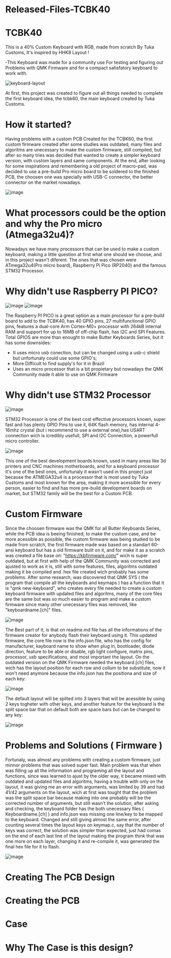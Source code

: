 # Released-Files-TCBK40

# TCBK40
This is a 40% Custom Keyboard with RGB, made from scratch By Tuka Customs, It's inspired by HHK8 Layout !

-This Keyboard was made for a community use For testing and figuring out Problems with QMK Firmware and for a compact satisfatory keyboard to work with.

![keyboard-layout](https://user-images.githubusercontent.com/115516996/214220018-d1240622-77c8-433f-96e1-704550308988.png)

At first, this project was created to figure out all things needed to complete the first keyboard idea, the tcbk60, the main keyboard created by Tuka Customs.

# How it started?

  Having problems with a custom PCB Created for the TCBK60, the first custom firmware created after some studies was outdated, many files and algoritms are unecessary to make the custom firmware, still compiled, but after so many tries was decided that wanted to create a simpler keyboard version, with custom layers and same components.
  At the end, after looking for some inspirations and remembering a old project of macro-pad, was decided to use a pre-build Pro micro board to be soldered to the finished PCB, the choosen one was specially with USB-C connector, the better connector on the market nowadays.
  
  ![image](https://user-images.githubusercontent.com/115516996/214223540-ccb4da91-337c-464e-a0c2-f939b0339db3.png)

# What processors could be the option and why the Pro micro (Atmega32u4)?

  Nowadays we have many processors that can be used to make a custom keyboard, making a little question at first what one should we choose, and in this project wasn't diferent.
  The ones that was chosen were ATmega32u4(Pro micro board), Raspberry Pi Pico (RP2040) and the famous STM32 Processor.
 
# Why didn't use Raspberry PI PICO?

![image](https://user-images.githubusercontent.com/115516996/214224287-f3fde7cd-7b2c-4d5f-add3-9545506abc65.png)
![image](https://user-images.githubusercontent.com/115516996/214224469-b21da7f4-d63d-49b5-b753-f6fb16c284ff.png)

  The Raspberry PI PICO is a great option as a main processor for a pre-build board to add to the TCBK40, has 40 GPIO pins, 27 multifunctional GPIO pins, features a dual-core Arm Cortex-M0+ processor with 264kB internal RAM and support for up to 16MB of off-chip flash, has I2C and SPI Features.
  Total GPIOS are more than enought to make Butter Keyboards Series, but it has some downsides:
  - It uses micro usb conection, but can be changed using a usb-c shield but unfortunaly could use some GPIO's;
  - More Difficult to find supply's for it in Brazil
  - Uses an micro processor that is a bit propietary but nowadays the QMK Community made it able to use on QMK Firmware
  
# Why didn't use STM32 Processor

![image](https://user-images.githubusercontent.com/115516996/214225472-ef0a55bd-cbf2-41e1-9166-7d97b0a52f0e.png)

  STM32 Processor is one of the best cost effective processors known, super fast and has plenty GPIO Pins to use it, 64K flash memory, has internal 4-16mhz crystal (but i recommend to use a external one),has USART connection wich is icredibly usefull, SPI and I2C Connection, a powerfull micro controller.
  
![image](https://user-images.githubusercontent.com/115516996/214226004-98c2c98f-6d91-45f6-a479-87bae1c894dc.png)
    
  This one of the best development boards known, used in many areas like 3d printers and CNC machines motherboards, and for a keyboard processor it's one of the best ones, unfortunaly it wasn't used in this project just because the ATMEGA32u4 is a processor that is most used by Tuka Customs and most known for the area, making it more acessible for every person, easier to find and has more pre-build development boards on market, but STM32 family will be the best for a Custom PCB.
    
# Custom Firmware

  Since the choosen firmware was the QMK for all Butter Keyboards Series, while the PCB idea is beeing finished, to make the custom case, and be more acessible as possible, the custom firmware was being studied to be made from scratch, the first firmware made was based on a standart 60-ansi keyboard but has a old firmware built on it, and for make it as a scratch was created a file base on: "https://kbfirmware.com/" wich is super outdated, but at first with help of the QMK Community was corrected and ajusted to work as it is, still with some features, files, algoritms outdated making it be compiled and .hex file created wich probably has some problems.
  After some research, was discovered that QMK SYS ( the program that compile all the keyboards and keymaps ) has a function that it is "qmk new-keyboard", who creates every file needed to create a custom keyboard firmware with updated files and algoritms, many of the core files are the same but was so much easier to program and make a custom firmware since many other unecessary files was removed, like "keyboardname.[ch]" files.
  
  ![image](https://user-images.githubusercontent.com/115516996/214229763-13981989-774c-45e7-955b-63d56a7eeeec.png)
  
  The Best part of it, is that on readme.md file has all the informations of the firmware creator for anybody flash their keyboard using it.
  This updated firmware, the core file now is the info.json file, who has the config for manufacturer, kayboard name to show when plug in, bootloader, diode direction, feature to be able or disable, rgb light configure, matrix pins, processor, usb specifications, and most important the layout.
  On the outdated version on the QMK Firmware needed the keyboard.[ch] files, wich has the layout position for each row and collum to be substitute, now it won't need anymore because the info.json has the positiona and size of each key:
  
![image](https://user-images.githubusercontent.com/115516996/214231061-71b2df3c-0252-476f-a71b-959d993328be.png)

  The default layout will be splited into 3 layers that will be acessible by using 2 keys togheter with other keys, and another feature for the keyboard is the split space bar that on default both are space bars but can be changed to any key:
  
  ![image](https://user-images.githubusercontent.com/115516996/214231836-dbd5726b-e500-45d1-bb0e-21140c98f432.png)

# Problems and Solutions ( Firmware )

  Fortunaly, was almost any problems with creating a custom firmware, just minnor problems that was solved super fast.
  Main problem was that when was filling up all the information and programing all the layout and functions, since was learned to ajust by the older way, it became mixed with outdated and updated files and algoritms, having a trouble with only on the layout, it was giving me an error with arguments, was limited by 39 and had 41/42 arguments on the layout, wich at first was tought that the problem was the split space bar because making into one probably will be the corrected number of arguments, but still wasn't the solution, after asking and checking, the keyboard folder has the both unecessary files ( Keyboardname.[ch] ) and info.json was missing one line/key to be mapped to the keyboard. Changed and still giving almost the same error, after counting several times the layout keys on keymap.c, say that the number of keys was correct, the solution was simpler than expected, just had comas on the end of each last line of the layout making the program think that was one more on each layer, changing it and re-compile it, was generated the final hex file for it to flash.
  
  ![image](https://user-images.githubusercontent.com/115516996/214233995-651348ac-a381-4cdf-867f-bf3216e4ae58.png)

# Creating The PCB Design

# Creating the PCB

# Case

# Why The Case is this design?
  




    
    
  
